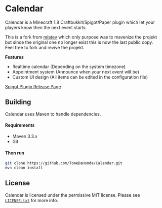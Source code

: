 
# Calendar
Calendar is a Minecraft 1.8 Craftbukkit/Spigot/Paper plugin which let your players know then the next event starts.

This is a fork from [relatev](https://github.com/relatev) which only purpose was to mavenize the projekt but since the original one no longer exist this is now the last public copy. Feel free to fork and revive the projekt.

**Features**  
* Realtime calendar (Depending on the system timezone)  
* Appointment system (Announce when your next event will be)  
* Custom UI design (All items can be edited in the configuration file)

[Spigot Plugin Release Page](https://www.spigotmc.org/resources/29122/ "Spigot Plugin Page")

## Building
Calendar uses Maven to handle dependencies.

#### Requirements
* Maven 3.3.x
* Git

#### Then run
```sh
git clone https://github.com/ToneDaHonda/Calendar.git
mvn clean install
```

## License
Calendar is licensed under the permissive MIT license. Please see [`LICENSE.txt`](https://github.com/ToneDaHonda/Calendar/blob/master/LICENSE.txt) for more info.
